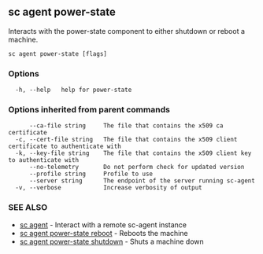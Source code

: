 ## sc agent power-state

Interacts with the power-state component to either shutdown or reboot a machine.

```
sc agent power-state [flags]
```

### Options

```
  -h, --help   help for power-state
```

### Options inherited from parent commands

```
      --ca-file string     The file that contains the x509 ca certificate
  -c, --cert-file string   The file that contains the x509 client certificate to authenticate with
  -k, --key-file string    The file that contains the x509 client key to authenticate with
      --no-telemetry       Do not perform check for updated version
      --profile string     Profile to use
      --server string      The endpoint of the server running sc-agent
  -v, --verbose            Increase verbosity of output
```

### SEE ALSO

* [sc agent](sc_agent.md)	 - Interact with a remote sc-agent instance
* [sc agent power-state reboot](sc_agent_power-state_reboot.md)	 - Reboots the machine
* [sc agent power-state shutdown](sc_agent_power-state_shutdown.md)	 - Shuts a machine down

